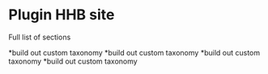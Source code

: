 # Plugin HHB site   
Full list of sections 

*build out custom taxonomy 
*build out custom taxonomy 
*build out custom taxonomy 
*build out custom taxonomy 